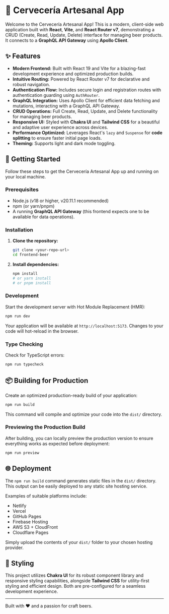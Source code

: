# 🍻 Cervecería Artesanal App

Welcome to the Cervecería Artesanal App\! This is a modern, client-side web application built with **React**, **Vite**, and **React Router v7**, demonstrating a CRUD (Create, Read, Update, Delete) interface for managing beer products. It connects to a **GraphQL API Gateway** using **Apollo Client**.

[](https://stackblitz.com/github/remix-run/react-router-templates/tree/main/default)

## ✨ Features

- **Modern Frontend:** Built with React 19 and Vite for a blazing-fast development experience and optimized production builds.
- **Intuitive Routing:** Powered by React Router v7 for declarative and robust navigation.
- **Authentication Flow:** Includes secure login and registration routes with authentication guarding using `AuthRouter`.
- **GraphQL Integration:** Uses Apollo Client for efficient data fetching and mutations, interacting with a GraphQL API Gateway.
- **CRUD Operations:** Full Create, Read, Update, and Delete functionality for managing beer products.
- **Responsive UI:** Styled with **Chakra UI** and **Tailwind CSS** for a beautiful and adaptive user experience across devices.
- **Performance Optimized:** Leverages React's `lazy` and `Suspense` for **code splitting** to ensure faster initial page loads.
- **Theming:** Supports light and dark mode toggling.

## 🚀 Getting Started

Follow these steps to get the Cervecería Artesanal App up and running on your local machine.

### Prerequisites

- Node.js (v18 or higher, v20.11.1 recommended)
- npm (or yarn/pnpm)
- A running **GraphQL API Gateway** (this frontend expects one to be available for data operations).

### Installation

1.  **Clone the repository:**
    ```bash
    git clone <your-repo-url>
    cd frontend-beer
    ```
2.  **Install dependencies:**
    ```bash
    npm install
    # or yarn install
    # or pnpm install
    ```

### Development

Start the development server with Hot Module Replacement (HMR):

```bash
npm run dev
```

Your application will be available at `http://localhost:5173`. Changes to your code will hot-reload in the browser.

### Type Checking

Check for TypeScript errors:

```bash
npm run typecheck
```

## 📦 Building for Production

Create an optimized production-ready build of your application:

```bash
npm run build
```

This command will compile and optimize your code into the `dist/` directory.

### Previewing the Production Build

After building, you can locally preview the production version to ensure everything works as expected before deployment:

```bash
npm run preview
```

## 🌐 Deployment

The `npm run build` command generates static files in the `dist/` directory. This output can be easily deployed to any static site hosting service.

Examples of suitable platforms include:

- Netlify
- Vercel
- GitHub Pages
- Firebase Hosting
- AWS S3 + CloudFront
- Cloudflare Pages

Simply upload the contents of your `dist/` folder to your chosen hosting provider.

## 🎨 Styling

This project utilizes **Chakra UI** for its robust component library and responsive styling capabilities, alongside **Tailwind CSS** for utility-first styling and efficient design. Both are pre-configured for a seamless development experience.

---

Built with ❤️ and a passion for craft beers.
